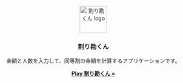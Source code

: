 <p align="center">
  <img src="https://github.com/toshifumiimanishi/warikan-kun/blob/master/static/logo.svg" alt="割り勘くん logo" width="72" height="72">
</p>

<h3 align="center">割り勘くん</h3>

<p align="center">金額と人数を入力して、同等割の金額を計算するアプリケーションです。</p>

<p align="center">
  <a href="https://warikan-kun.firebaseapp.com/"><strong>Play 割り勘くん »</strong></a>
</p>
